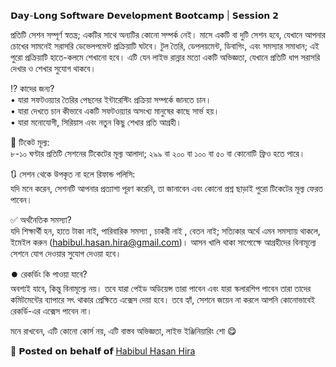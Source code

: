 𝗗𝗮𝘆-𝗟𝗼𝗻𝗴 𝗦𝗼𝗳𝘁𝘄𝗮𝗿𝗲 𝗗𝗲𝘃𝗲𝗹𝗼𝗽𝗺𝗲𝗻𝘁 𝗕𝗼𝗼𝘁𝗰𝗮𝗺𝗽 | 𝗦𝗲𝘀𝘀𝗶𝗼𝗻 𝟮  
  
প্রতিটি সেশন সম্পূর্ণ স্বতন্ত্র; একটির সাথে অন্যটির কোনো সম্পর্ক নেই। মাসে একটি বা দুটি সেশন হবে, যেখানে আপনার চোখের সামনেই সরাসরি ডেভেলপমেন্ট প্রক্রিয়াটি ঘটবে। টুল তৈরি, ডেপলয়মেন্ট, ডিবাগিং, এবং সমস্যার সমাধান; এই পুরো প্রক্রিয়াটি হাতে-কলমে শেখানো হবে। এটি যেন লাইভ রান্নার মতো একটি অভিজ্ঞতা, যেখানে প্রতিটি ধাপ সরাসরি দেখার ও শেখার সুযোগ থাকবে।  
  
⁉️ কাদের জন্য?  
• যারা সফটওয়্যার তৈরির পেছনের ইন্টারেস্টিং প্রক্রিয়া সম্পর্কে জানতে চান।  
• যারা দেখতে চান কীভাবে একটি সফটওয়্যার অসংখ্য মানুষের কাছে সার্ভ হয়।  
• যারা মনোযোগী, সিরিয়াস এবং নতুন কিছু শেখার প্রতি আগ্রহী।  
  
🔖 টিকেট মূল্য:  
৮-১০ ঘণ্টার প্রতিটি সেশনের টিকেটের মূল্য আলাদা; ২৯৯ বা ২০০ বা ১০০ বা ৫০ বা কোনোটি ফ্রিও হতে পারে।  
  
🔃 সেশন থেকে উপকৃত না হলে রিফান্ড পলিসি:  
যদি মনে করেন, সেশনটি আপনার প্রত্যাশা পূরণ করেনি, তা জানাবেন এবং কোনো প্রশ্ন ছাড়াই পুরো টিকেটের মূল্য ফেরত পাবেন।  
  
✅ অর্থনৈতিক সমস্যা?  
যদি শিক্ষার্থী হন, হাতে টাকা নাই, পারিবারিক সমস্যা , চাকরী নাই , বেতন নাই; সত্যিকার অর্থে এমন সমস্যায় থাকলে, ইমেইল করুন ([habibul.hasan.hira@gmail.com](mailto:habibul.hasan.hira@gmail.com))। আসন খালি থাকা সাপেক্ষেে আগ্রহীদের বিনামূল্যে সেশনে যোগ দেওয়ার সুযোগ দেওয়া হবে।  
  
⏺️ রেকর্ডিং কি পাওয়া যাবে?  
অবশ্যই যাবে, কিন্তু বিনামূল্যে নয়। তবে যারা পেইড অডিয়েন্স তারা পাবেন এবং যারা স্কলারশিপ পাবেন তারা তাদের কমিটমেন্টের ব্যাপারে সৎ থাকার প্রেক্ষিতে এক্সেস দেয়া হবে। তবে হ্যাঁ, সেশনে জয়েন না করলে আপনি কোনোভাবেই রেকর্ডি-এর এক্সেস পাবেন না।  
  
মনে রাখবেন, এটি কোনো কোর্স নয়, এটি বাস্তব অভিজ্ঞতা, লাইভ ইঞ্জিনিয়ারিং শো 😋  
  
📝 𝗣𝝾𝘀𝘁𝗲𝗱 𝝾𝗻 𝗯𝗲𝗵𝗮𝗹𝗳 𝝾𝗳 [](https://www.linkedin.com/in/ACoAACORJMcB0QjkexYSl4cgz5Sr0KX9bp7Vgbw)[Habibul Hasan Hira](https://www.linkedin.com/in/hirahasan/)